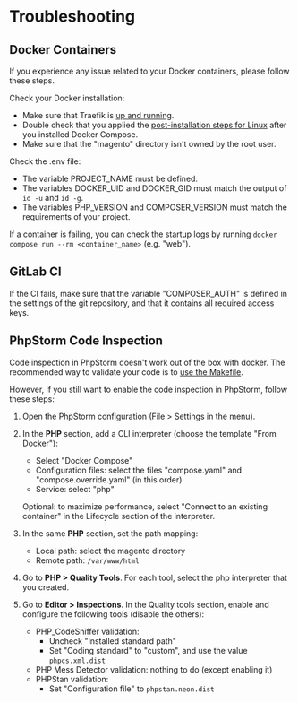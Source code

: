 # Troubleshooting

## Docker Containers

If you experience any issue related to your Docker containers, please follow these steps.

Check your Docker installation:

- Make sure that Traefik is [up and running](https://git.smile.fr/docker/traefik#usage).
- Double check that you applied the [post-installation steps for Linux](https://docs.docker.com/engine/install/linux-postinstall/) after you installed Docker Compose.
- Make sure that the "magento" directory isn't owned by the root user.

Check the .env file:

- The variable PROJECT_NAME must be defined.
- The variables DOCKER_UID and DOCKER_GID must match the output of `id -u` and `id -g`.
- The variables PHP_VERSION and COMPOSER_VERSION must match the requirements of your project.

If a container is failing, you can check the startup logs by running `docker compose run --rm <container_name>` (e.g. "web").

## GitLab CI

If the CI fails, make sure that the variable "COMPOSER_AUTH" is defined in the settings of the git repository, and that it contains all required access keys.

## PhpStorm Code Inspection

Code inspection in PhpStorm doesn't work out of the box with docker.
The recommended way to validate your code is to [use the Makefile](02-makefile.md#code-quality).

However, if you still want to enable the code inspection in PhpStorm, follow these steps:

1. Open the PhpStorm configuration (File > Settings in the menu).

2. In the **PHP** section, add a CLI interpreter (choose the template "From Docker"):

    - Select "Docker Compose"
    - Configuration files: select the files "compose.yaml" and "compose.override.yaml" (in this order)
    - Service: select "php"

   Optional: to maximize performance, select "Connect to an existing container" in the Lifecycle section of the interpreter.

3. In the same **PHP** section, set the path mapping:

    - Local path: select the magento directory
    - Remote path: `/var/www/html`

4. Go to **PHP > Quality Tools**. For each tool, select the php interpreter that you created.

5. Go to **Editor > Inspections**. In the Quality tools section, enable and configure the following tools (disable the others):

    - PHP_CodeSniffer validation:
        - Uncheck "Installed standard path"
        - Set "Coding standard" to "custom", and use the value `phpcs.xml.dist`
    - PHP Mess Detector validation: nothing to do (except enabling it)
    - PHPStan validation:
        - Set "Configuration file" to `phpstan.neon.dist`
